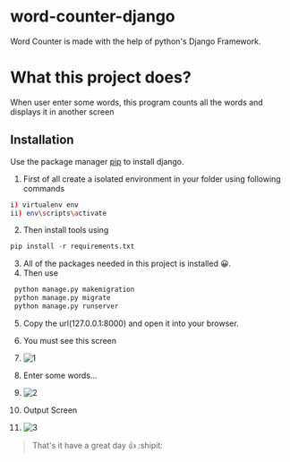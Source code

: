 # word-counter-django
Word Counter is made with the help of python's Django Framework.

# What this project does?
When user enter some words, this program counts all the words and displays it in another screen

## Installation

Use the package manager [pip](https://pip.pypa.io/en/stable/) to install django.

1. First of all create a isolated environment in your folder using following commands

```bash
i) virtualenv env
ii) env\scripts\activate

```

2. Then install tools using  

 ```python
 pip install -r requirements.txt
```

3. All of the packages needed in this project is installed 😀.
4. Then use

```python
 python manage.py makemigration
 python manage.py migrate
 python manage.py runserver
 ```

5. Copy the url(127.0.0.1:8000) and open it into your browser.
6. You must see this screen
7. ![1](https://user-images.githubusercontent.com/56486342/210165340-04531a38-5960-42a0-8cf2-e05a2f5d4408.png)

8. Enter some words...
9. ![2](https://user-images.githubusercontent.com/56486342/210165351-b237bba1-4374-4554-ac18-31461ff0a51c.png)

10. Output Screen
11. ![3](https://user-images.githubusercontent.com/56486342/210165363-af7a7e5d-d324-433e-b4ca-8d4aafee9930.png)

> That's it have a great day :+1:  :shipit:
